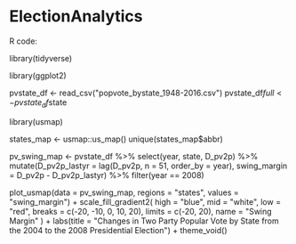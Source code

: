# ElectionAnalytics

R code:

library(tidyverse)

library(ggplot2)

pvstate_df <- read_csv("popvote_bystate_1948-2016.csv")
pvstate_df$full <- pvstate_df$state

library(usmap)

states_map <- usmap::us_map()
unique(states_map$abbr)

pv_swing_map <- pvstate_df %>%
  select(year, state, D_pv2p) %>%
  mutate(D_pv2p_lastyr = lag(D_pv2p, n = 51, order_by = year),
         swing_margin = D_pv2p - D_pv2p_lastyr) %>%
  filter(year ==  2008)


plot_usmap(data = pv_swing_map, regions = "states", values = "swing_margin") +
  scale_fill_gradient2(
    high = "blue",
    mid = "white",
    low = "red",
    breaks = c(-20, -10, 0, 10, 20),
    limits = c(-20, 20),
    name = "Swing Margin"
  ) +
  labs(title = "Changes in Two Party Popular Vote by State from the 2004 to the 2008 Presidential Election") +
  theme_void()
